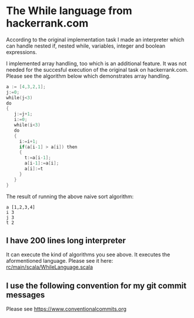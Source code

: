 # The While language from hackerrank.com

According to the original implementation task I made an interpreter which can handle 
nested if, nested while, variables, integer and boolean expressions.

I implemented array handling, too which is an additional feature. It was not needed 
for the succesful execution of the original task on hackerrank.com. 
Please see the algorithm below which demonstrates array handling.
```go
a := [4,3,2,1];
j:=0;
while(j<3)
do
{
   j:=j+1;
   i:=0;
   while(i<3)
   do
   {
     i:=i+1;
     if(a[i-1] > a[i]) then
     {
       t:=a[i-1];
       a[i-1]:=a[i];
       a[i]:=t
     }
   }
}
```

The result of running the above naive sort algorithm:
```
a [1,2,3,4]
i 3
j 3
t 2
```

## I have 200 lines long interpreter

It can execute the kind of algorithms you see above. 
It executes the aformentioned language. Please see it
here: [rc/main/scala/WhileLanguage.scala](https://github.com/scala-szeged/hrank-while-language/blob/master/src/main/scala/WhileLanguage.scala)


## I use the following convention for my git commit messages

Please see https://www.conventionalcommits.org
